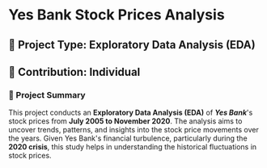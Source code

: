 # Yes Bank Stock Prices Analysis

## 📌 Project Type: Exploratory Data Analysis (EDA)

## 👤 Contribution: Individual

### 📖 Project Summary
This project conducts an **Exploratory Data Analysis (EDA)** of ***Yes Bank***'s stock prices from **July 2005 to November 2020**. The analysis aims to uncover trends, patterns, and insights into the stock price movements over the years. Given Yes Bank's financial turbulence, particularly during the **2020 crisis**, this study helps in understanding the historical fluctuations in stock prices.
